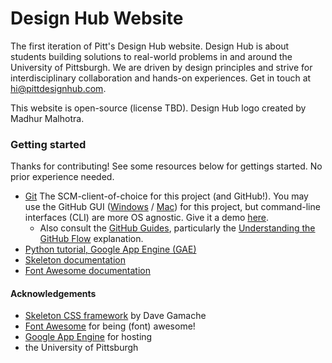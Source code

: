 # Design Hub Website
The first iteration of Pitt's Design Hub website. Design Hub is about students building solutions to real-world problems in and around the University of Pittsburgh. We are driven by design principles and strive for interdisciplinary collaboration and hands-on experiences. Get in touch at hi@pittdesignhub.com.

This website is open-source (license TBD). Design Hub logo created by Madhur Malhotra.

### Getting started
Thanks for contributing! See some resources below for gettings started. No prior experience needed.
- [Git](http://git-scm.com/) The SCM-client-of-choice for this project (and GitHub!). You may use the GitHub GUI ([Windows](https://windows.github.com/) / [Mac](https://mac.github.com/)) for this project, but command-line interfaces (CLI) are more OS agnostic.  Give it a demo [here](https://try.github.io/levels/1/challenges/1).
  - Also consult the [GitHub Guides](https://guides.github.com/), particularly the [Understanding the GitHub Flow](https://guides.github.com/introduction/flow/) explanation.
- [Python tutorial, Google App Engine (GAE)](https://cloud.google.com/appengine/docs/python/gettingstartedpython27/introduction)
- [Skeleton documentation](http://getskeleton.com/)
- [Font Awesome documentation](http://fortawesome.github.io/Font-Awesome/)

#### Acknowledgements
- [Skeleton CSS framework](http://getskeleton.com/) by Dave Gamache
- [Font Awesome](http://fortawesome.github.io/Font-Awesome/) for being (font) awesome!
- [Google App Engine](https://cloud.google.com/appengine/) for hosting
- the University of Pittsburgh

